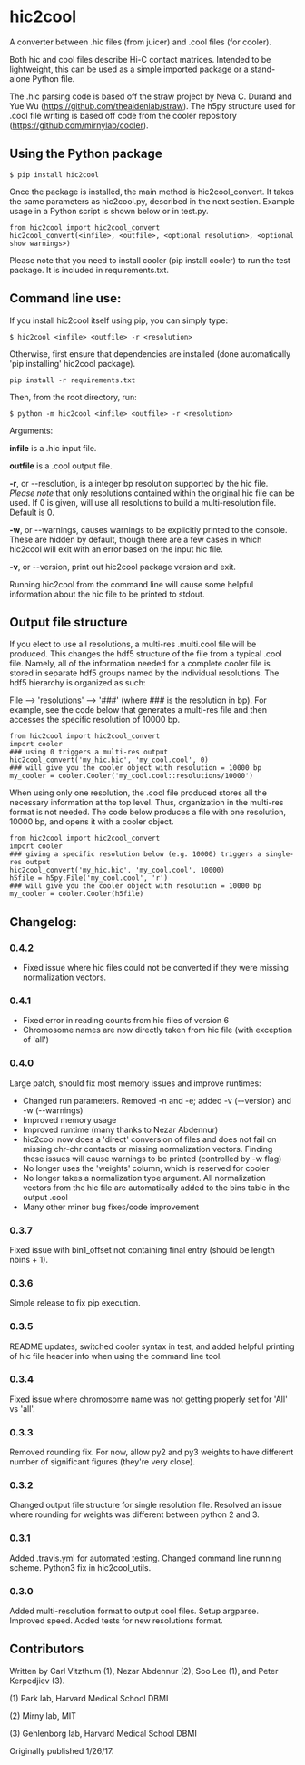 # hic2cool #

A converter between .hic files (from juicer) and .cool files (for cooler).

Both hic and cool files describe Hi-C contact matrices. Intended to be lightweight, this can be used as a simple imported package or a stand-alone Python file.

The .hic parsing code is based off the straw project by Neva C. Durand and Yue Wu (https://github.com/theaidenlab/straw). The h5py structure used for .cool file writing is based off code from the cooler repository (https://github.com/mirnylab/cooler).

## Using the Python package
```
$ pip install hic2cool
```

Once the package is installed, the main method is hic2cool_convert. It takes the same parameters as hic2cool.py, described in the next section. Example usage in a Python script is shown below or in test.py.
```
from hic2cool import hic2cool_convert
hic2cool_convert(<infile>, <outfile>, <optional resolution>, <optional show warnings>)
```
Please note that you need to install cooler (pip install cooler) to run the test package. It is included in requirements.txt.


## Command line use:

If you install hic2cool itself using pip, you can simply type:
```
$ hic2cool <infile> <outfile> -r <resolution>
```

Otherwise, first ensure that dependencies are installed (done automatically 'pip installing' hic2cool package).
```
pip install -r requirements.txt
```

Then, from the root directory, run:
```
$ python -m hic2cool <infile> <outfile> -r <resolution>
```

Arguments:

**infile** is a .hic input file.

**outfile** is a .cool output file.

**-r**, or --resolution, is a integer bp resolution supported by the hic file. *Please note* that only resolutions contained within the original hic file can be used. If 0 is given, will use all resolutions to build a multi-resolution file. Default is 0.

**-w**, or --warnings, causes warnings to be explicitly printed to the console. These are hidden by default, though there are a few cases in which hic2cool will exit with an error based on the input hic file.

**-v**, or --version, print out hic2cool package version and exit.

Running hic2cool from the command line will cause some helpful information about the hic file to be printed to stdout.



## Output file structure
If you elect to use all resolutions, a multi-res .multi.cool file will be produced. This changes the hdf5 structure of the file from a typical .cool file. Namely, all of the information needed for a complete cooler file is stored in separate hdf5 groups named by the individual resolutions. The hdf5 hierarchy is organized as such:

File --> 'resolutions' --> '###' (where ### is the resolution in bp).
For example, see the code below that generates a multi-res file and then accesses the specific resolution of 10000 bp.

```
from hic2cool import hic2cool_convert
import cooler
### using 0 triggers a multi-res output
hic2cool_convert('my_hic.hic', 'my_cool.cool', 0)
### will give you the cooler object with resolution = 10000 bp
my_cooler = cooler.Cooler('my_cool.cool::resolutions/10000')
```

When using only one resolution, the .cool file produced stores all the necessary information at the top level. Thus, organization in the multi-res format is not needed. The code below produces a file with one resolution, 10000 bp, and opens it with a cooler object.

```
from hic2cool import hic2cool_convert
import cooler
### giving a specific resolution below (e.g. 10000) triggers a single-res output
hic2cool_convert('my_hic.hic', 'my_cool.cool', 10000)
h5file = h5py.File('my_cool.cool', 'r')
### will give you the cooler object with resolution = 10000 bp
my_cooler = cooler.Cooler(h5file)
```

## Changelog:

### 0.4.2
* Fixed issue where hic files could not be converted if they were missing normalization vectors.
### 0.4.1
* Fixed error in reading counts from hic files of version 6
* Chromosome names are now directly taken from hic file (with exception of 'all')
### 0.4.0
Large patch, should fix most memory issues and improve runtimes:
* Changed run parameters. Removed -n and -e; added -v (--version) and -w (--warnings)
* Improved memory usage
* Improved runtime (many thanks to Nezar Abdennur)
* hic2cool now does a 'direct' conversion of files and does not fail on missing chr-chr contacts or missing normalization vectors. Finding these issues will cause warnings to be printed (controlled by -w flag)
* No longer uses the 'weights' column, which is reserved for cooler
* No longer takes a normalization type argument. All normalization vectors from the hic file are automatically added to the bins table in the output .cool
* Many other minor bug fixes/code improvement
### 0.3.7
Fixed issue with bin1_offset not containing final entry (should be length nbins + 1).
### 0.3.6
Simple release to fix pip execution.
### 0.3.5
README updates, switched cooler syntax in test, and added helpful printing of hic file header info when using the command line tool.
### 0.3.4
Fixed issue where chromosome name was not getting properly set for 'All' vs 'all'.
### 0.3.3
Removed rounding fix. For now, allow py2 and py3 weights to have different number of significant figures (they're very close).
### 0.3.2
Changed output file structure for single resolution file. Resolved an issue where rounding for weights was different between python 2 and 3.
### 0.3.1
Added .travis.yml for automated testing. Changed command line running scheme. Python3 fix in hic2cool_utils.
### 0.3.0
Added multi-resolution format to output cool files. Setup argparse. Improved speed. Added tests for new resolutions format.

## Contributors
Written by Carl Vitzthum (1), Nezar Abdennur (2), Soo Lee (1), and Peter Kerpedjiev (3).

(1) Park lab, Harvard Medical School DBMI

(2) Mirny lab, MIT

(3) Gehlenborg lab, Harvard Medical School DBMI

Originally published 1/26/17.
